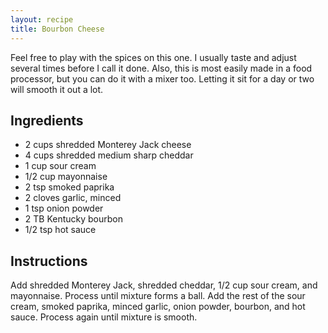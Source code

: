 ```yaml
---
layout: recipe
title: Bourbon Cheese
---
```


Feel free to play with the spices on this one. I usually taste and adjust several times before I call it done. Also, this is most easily made in a food processor, but you can do it with a mixer too. Letting it sit for a day or two will smooth it out a lot.

## Ingredients
- 2 cups shredded Monterey Jack cheese
- 4 cups shredded medium sharp cheddar
- 1 cup sour cream
- 1/2 cup mayonnaise
- 2 tsp smoked paprika
- 2 cloves garlic, minced
- 1 tsp onion powder
- 2 TB Kentucky bourbon
- 1/2 tsp hot sauce

## Instructions
Add shredded Monterey Jack, shredded cheddar, 1/2 cup sour cream, and mayonnaise. Process until mixture forms a ball. Add the rest of the sour cream, smoked paprika, minced garlic, onion powder, bourbon, and hot sauce.  Process again until mixture is smooth.